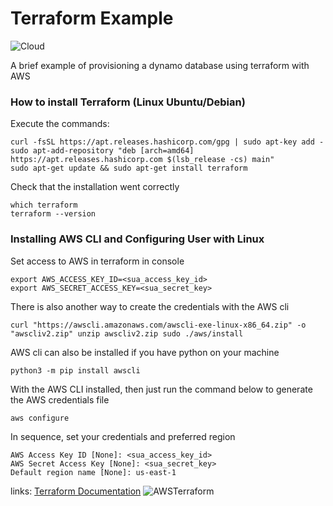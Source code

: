 # Terraform Example
![Cloud](https://img.shields.io/badge/AWS%20-Terraform-blue)

A brief example of provisioning a dynamo database using terraform with AWS

### How to install Terraform (Linux Ubuntu/Debian)
Execute the commands:
```
curl -fsSL https://apt.releases.hashicorp.com/gpg | sudo apt-key add -
sudo apt-add-repository "deb [arch=amd64] https://apt.releases.hashicorp.com $(lsb_release -cs) main"
sudo apt-get update && sudo apt-get install terraform
```
Check that the installation went correctly
```
which terraform
terraform --version
```
### Installing AWS CLI and Configuring User with Linux
Set access to AWS in terraform in console
```
export AWS_ACCESS_KEY_ID=<sua_access_key_id>
export AWS_SECRET_ACCESS_KEY=<sua_secret_key>
```
There is also another way to create the credentials with the AWS cli
```
curl "https://awscli.amazonaws.com/awscli-exe-linux-x86_64.zip" -o "awscliv2.zip" unzip awscliv2.zip sudo ./aws/install
```
AWS cli can also be installed if you have python on your machine
```
python3 -m pip install awscli
```
With the AWS CLI installed, then just run the command below to generate the AWS credentials file
```
aws configure
```
In sequence, set your credentials and preferred region

```
AWS Access Key ID [None]: <sua_access_key_id>
AWS Secret Access Key [None]: <sua_secret_key>
Default region name [None]: us-east-1
```
links:
[Terraform Documentation](https://www.terraform.io/docs)
![AWSTerraform](https://encrypted-tbn0.gstatic.com/images?q=tbn:ANd9GcRkvqgfJiB2Gz0w987kHqzwfrdKEW4kR1wg1TuW32y_nfiHSfNRQLmKqWa7tqHDLg-wmw&usqp=CAU)
